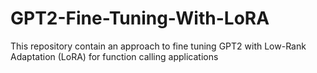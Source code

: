 # GPT2-Fine-Tuning-With-LoRA
This repository contain an approach to fine tuning GPT2 with Low-Rank Adaptation (LoRA) for function calling applications
